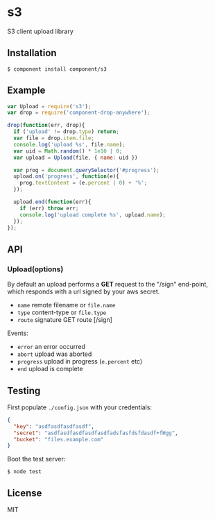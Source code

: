 
# s3

  S3 client upload library

## Installation

    $ component install component/s3

## Example

```js
var Upload = require('s3');
var drop = require('component-drop-anywhere');

drop(function(err, drop){
  if ('upload' != drop.type) return;
  var file = drop.item.file;
  console.log('upload %s', file.name);
  var uid = Math.random() * 1e10 | 0;
  var upload = Upload(file, { name: uid })

  var prog = document.querySelector('#progress');
  upload.on('progress', function(e){
    prog.textContent = (e.percent | 0) + '%';
  });

  upload.end(function(err){
    if (err) throw err;
    console.log('upload complete %s', upload.name);
  });
});
```

## API

### Upload(options)

  By default an upload performs a __GET__ request to the "/sign" end-point,
  which responds with a url signed by your aws secret.

  - `name` remote filename or `file.name`
  - `type` content-type or `file.type`
  - `route` signature GET route [/sign]

Events:

  - `error` an error occurred
  - `abort` upload was aborted
  - `progress` upload in progress (`e.percent` etc)
  - `end` upload is complete

## Testing

  First populate `./config.json` with your credentials:

```json
{
  "key": "asdfasdfasdfasdf",
  "secret": "asdfasdfasdfasdfasdfadsfasfdsfdasdf+fHgg",
  "bucket": "files.example.com"
}
```

  Boot the test server:

```
$ node test
```

## License

  MIT
